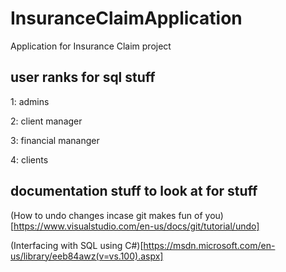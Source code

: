 # InsuranceClaimApplication
Application for Insurance Claim project

## user ranks for sql stuff
1: admins

2: client manager

3: financial mananger

4: clients

## documentation stuff to look at for stuff

(How to undo changes incase git makes fun of you)[https://www.visualstudio.com/en-us/docs/git/tutorial/undo]

(Interfacing with SQL using C#)[https://msdn.microsoft.com/en-us/library/eeb84awz(v=vs.100).aspx]
